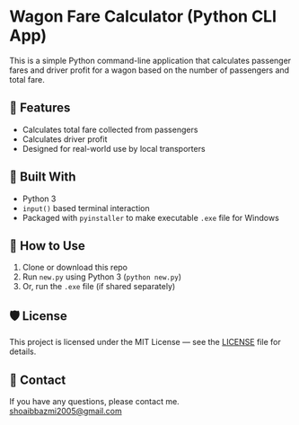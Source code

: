 # Wagon Fare Calculator (Python CLI App)

This is a simple Python command-line application that calculates passenger fares and driver profit for a wagon based on the number of passengers and total fare.

## 🚀 Features
- Calculates total fare collected from passengers
- Calculates driver profit
- Designed for real-world use by local transporters

## 🧮 Built With
- Python 3
- `input()` based terminal interaction
- Packaged with `pyinstaller` to make executable `.exe` file for Windows

## 📂 How to Use
1. Clone or download this repo
2. Run `new.py` using Python 3 (`python new.py`)
3. Or, run the `.exe` file (if shared separately)

## 🛡️ License
This project is licensed under the MIT License — see the [LICENSE](LICENSE) file for details.

## 📧 Contact
If you have any questions, please contact me. 
shoaibbazmi2005@gmail.com

